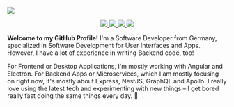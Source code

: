![](https://i.imgur.com/eyb8j8g.png)

<p align="center">
  <a aria-label="Website" href="https://adams.sh">
    <img src="https://img.shields.io/badge/Website-000000.svg?style=for-the-badge">
  </a>
  
  <a aria-label="Medium" href="https://medium.com/@juriadams">
    <img src="https://img.shields.io/badge/Medium-000000.svg?style=for-the-badge">
  </a>
  
  <a aria-label="Reddit" href="https://reddit.com/u/mr4dams">
    <img src="https://img.shields.io/badge/Reddit-000000.svg?style=for-the-badge">
  </a>
  
  <a aria-label="Projects" href="https://adams.sh/projects/twitch">
    <img src="https://img.shields.io/badge/Projects-000000.svg?style=for-the-badge">
  </a>
</p>

**Welcome to my GitHub Profile!** I'm a Software Developer from Germany, specialized in Software Development for User Interfaces and Apps. However, I have a lot of experience in writing Backend code, too!

For Frontend or Desktop Applications, I'm mostly working with Angular and Electron. For Backend Apps or Microservices, which I am mostly focusing on right now, it's mostly about Express, NestJS, GraphQL and Apollo. I really love using the latest tech and experimenting with new things – I get bored really fast doing the same things every day. 🤷
